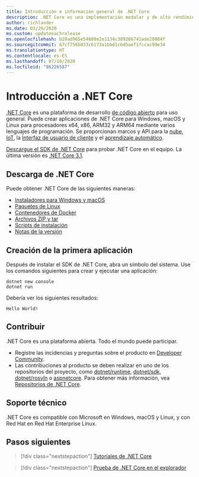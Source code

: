 ```yaml
---
title: Introducción e información general de .NET Core
description: .NET Core es una implementación modular y de alto rendimiento de .NET para crear aplicaciones Windows, Linux y macOS. Obtenga información sobre .NET Core para comenzar.
author: richlander
ms.date: 03/26/2020
ms.custom: updateeachrelease
ms.openlocfilehash: b28ad965e54680e2e1134c389266741ade28084f
ms.sourcegitcommit: 67cf756b033c6173a1bbd1cbd5aef1fccac99e34
ms.translationtype: HT
ms.contentlocale: es-ES
ms.lasthandoff: 07/10/2020
ms.locfileid: "86226587"
---
```

# <a name="introduction-to-net-core"></a>Introducción a .NET Core

[.NET Core](about.md) es una plataforma de desarrollo [de código abierto](https://github.com/dotnet/runtime/blob/master/LICENSE.TXT) para uso general. Puede crear aplicaciones de .NET Core para Windows, macOS y Linux para procesadores x64, x86, ARM32 y ARM64 mediante varios lenguajes de programación. Se proporcionan marcos y API para la [nube](/aspnet/core/), [IoT](/archive/msdn-magazine/2019/august/net-core-cross-platform-iot-programming-with-net-core-3-0), la [Interfaz de usuario de cliente](../desktop-wpf/overview/index.md) y el [aprendizaje automático](/dotnet/machine-learning/).

[Descargue el SDK de .NET Core](https://dotnet.microsoft.com/download) para probar .NET Core en el equipo. La última versión es [.NET Core 3.1](https://devblogs.microsoft.com/dotnet/announcing-net-core-3-1/).

## <a name="download-net-core"></a>Descarga de .NET Core

Puede obtener .NET Core de las siguientes maneras:

* [Instaladores para Windows y macOS](https://dotnet.microsoft.com/download)
* [Paquetes de Linux](https://docs.microsoft.com/dotnet/core/install/linux-package-managers)
* [Contenedores de Docker](https://hub.docker.com/_/microsoft-dotnet-core/)
* [Archivos ZIP y tar](https://dotnet.microsoft.com/download/dotnet-core/3.1)
* [Scripts de instalación](https://dotnet.microsoft.com/download/dotnet-core/scripts)
* [Notas de la versión](https://github.com/dotnet/core/tree/master/release-notes)

## <a name="create-your-first-application"></a>Creación de la primera aplicación

Después de instalar el SDK de .NET Core, abra un símbolo del sistema. Use los comandos siguientes para crear y ejecutar una aplicación:

```dotnetcli
dotnet new console
dotnet run
```

Debería ver los siguientes resultados:

```output
Hello World!
```

## <a name="contribute"></a>Contribuir

.NET Core es una plataforma abierta. Todo el mundo puede participar.

* Registre las incidencias y preguntas sobre el producto en [Developer Community](https://developercommunity.visualstudio.com/spaces/61/index.html).
* Las contribuciones al producto se deben realizar en uno de los repositorios del proyecto, como [dotnet/runtime](https://github.com/dotnet/runtime), [dotnet/sdk](https://github.com/dotnet/sdk), [dotnet/rosyln](https://github.com/dotnet/roslyn) o [aspnetcore](https://github.com/dotnet/aspnetcore). Para obtener más información, vea [Repositorios de .NET Core](https://github.com/dotnet/core/blob/master/Documentation/core-repos.md).

## <a name="support"></a>Soporte técnico

.NET Core es compatible con Microsoft en Windows, macOS y Linux, y con Red Hat en Red Hat Enterprise Linux.

## <a name="next-steps"></a>Pasos siguientes

> [!div class="nextstepaction"]
> [Tutoriales de .NET Core](tutorials/index.md)

> [!div class="nextstepaction"]
> [Prueba de .NET Core en el explorador](../csharp/tutorials/intro-to-csharp/numbers-in-csharp.yml)
